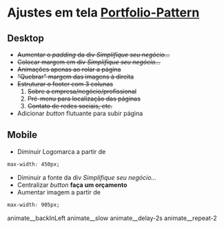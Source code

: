 # Ajustes em tela [Portfolio-Pattern](https://portfolio-pattern.vercel.app)

## Desktop

- <s>Aumentar o *padding* da div *Simplifique seu negócio...*</s>
- <s>Colocar margem em div *Simplifique seu negócio...*</s>
- <s>Animações apenas ao rolar a página</s>
- <s>"Quebrar" margem das imagens à direita</s>
- <s>Estruturar o footer com 3 colunas
  1. Sobre a empresa/negócio/profissional
  2. Pré-menu para localização das páginas
  3. Contato de redes sociais, etc.</s>
- Adicionar *button* flutuante para subir página

## Mobile

- Diminuir Logomarca a partir de 
~~~~ css
max-width: 450px;
~~~~

- Diminuir a fonte da div *Simplifique seu negócio...*
- Centralizar *button* __faça um orçamento__
- Aumentar imagem a partir de 
~~~ css
max-width: 905px;
~~~
animate__backInLeft animate__slow animate__delay-2s animate__repeat-2